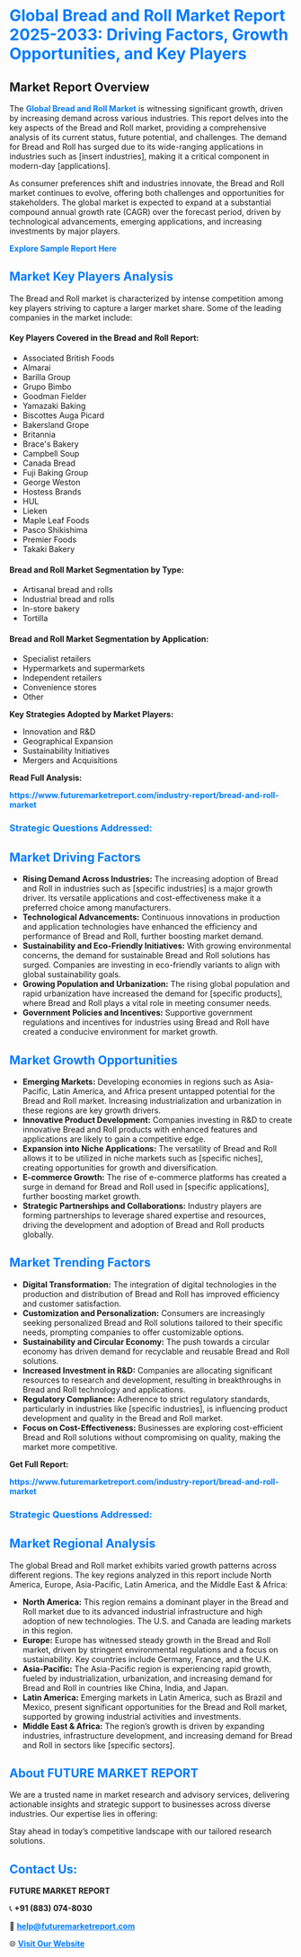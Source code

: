 <h1 style="color: #007BFF;">Global Bread and Roll Market Report 2025-2033: Driving Factors, Growth Opportunities, and Key Players</h1>

<section id="overview">
<h2>Market Report Overview</h2>
<p>The <a href="https://www.futuremarketreport.com/industry-report/bread-and-roll-market" style="color: #007BFF; text-decoration: none;"><strong>Global Bread and Roll Market</strong></a> is witnessing significant growth, driven by increasing demand across various industries. This report delves into the key aspects of the Bread and Roll market, providing a comprehensive analysis of its current status, future potential, and challenges. The demand for Bread and Roll has surged due to its wide-ranging applications in industries such as [insert industries], making it a critical component in modern-day [applications].</p>
<p>As consumer preferences shift and industries innovate, the Bread and Roll market continues to evolve, offering both challenges and opportunities for stakeholders. The global market is expected to expand at a substantial compound annual growth rate (CAGR) over the forecast period, driven by technological advancements, emerging applications, and increasing investments by major players.</p>
</section>

<section id="overview">
<p><a href="https://www.futuremarketreport.com/request-sample/reportId=43464" style="color: #007BFF; text-decoration: none;"><strong>Explore Sample Report Here</strong></a></p>
</section>

<section id="key-players">
<h2 style="color: #007BFF;">Market Key Players Analysis</h2>
<p>The Bread and Roll market is characterized by intense competition among key players striving to capture a larger market share. Some of the leading companies in the market include:</p>
<h4>Key Players Covered in the Bread and Roll Report:</h4>
<ul><li>Associated British Foods</li><li>Almarai</li><li>Barilla Group</li><li>Grupo Bimbo</li><li>Goodman Fielder</li><li>Yamazaki Baking</li><li>Biscottes Auga Picard</li><li>Bakersland Grope</li><li>Britannia</li><li>Brace&#039;s Bakery</li><li>Campbell Soup</li><li>Canada Bread</li><li>Fuji Baking Group</li><li>George Weston</li><li>Hostess Brands</li><li>HUL</li><li>Lieken</li><li>Maple Leaf Foods</li><li>Pasco Shikishima</li><li>Premier Foods</li><li>Takaki Bakery</li></ul>
<h4>Bread and Roll Market Segmentation by Type:</h4>
<ul><li>Artisanal bread and rolls</li><li>Industrial bread and rolls</li><li>In-store bakery</li><li>Tortilla</li></ul>

<h4>Bread and Roll Market Segmentation by Application:</h4>
<ul><li>Specialist retailers</li><li>Hypermarkets and supermarkets</li><li>Independent retailers</li><li>Convenience stores</li><li>Other</li></ul>
<p><strong>Key Strategies Adopted by Market Players:</strong></p>
<ul>
<li>Innovation and R&D</li>
<li>Geographical Expansion</li>
<li>Sustainability Initiatives</li>
<li>Mergers and Acquisitions</li>
</ul>
</section>

<section>
<p><strong>Read Full Analysis: </strong></p><a href="https://www.futuremarketreport.com/industry-report/bread-and-roll-market" style="color: #007BFF; text-decoration: none;"><strong>https://www.futuremarketreport.com/industry-report/bread-and-roll-market</strong></a>
<h3 style="color: #007BFF;">Strategic Questions Addressed:</h3>
</section>

<section id="driving-factors">
<h2 style="color: #007BFF;">Market Driving Factors</h2>
<ul>
<li><strong>Rising Demand Across Industries:</strong> The increasing adoption of Bread and Roll in industries such as [specific industries] is a major growth driver. Its versatile applications and cost-effectiveness make it a preferred choice among manufacturers.</li>
<li><strong>Technological Advancements:</strong> Continuous innovations in production and application technologies have enhanced the efficiency and performance of Bread and Roll, further boosting market demand.</li>
<li><strong>Sustainability and Eco-Friendly Initiatives:</strong> With growing environmental concerns, the demand for sustainable Bread and Roll solutions has surged. Companies are investing in eco-friendly variants to align with global sustainability goals.</li>
<li><strong>Growing Population and Urbanization:</strong> The rising global population and rapid urbanization have increased the demand for [specific products], where Bread and Roll plays a vital role in meeting consumer needs.</li>
<li><strong>Government Policies and Incentives:</strong> Supportive government regulations and incentives for industries using Bread and Roll have created a conducive environment for market growth.</li>
</ul>
</section>

<section id="growth-opportunities">
<h2 style="color: #007BFF;">Market Growth Opportunities</h2>
<ul>
<li><strong>Emerging Markets:</strong> Developing economies in regions such as Asia-Pacific, Latin America, and Africa present untapped potential for the Bread and Roll market. Increasing industrialization and urbanization in these regions are key growth drivers.</li>
<li><strong>Innovative Product Development:</strong> Companies investing in R&D to create innovative Bread and Roll products with enhanced features and applications are likely to gain a competitive edge.</li>
<li><strong>Expansion into Niche Applications:</strong> The versatility of Bread and Roll allows it to be utilized in niche markets such as [specific niches], creating opportunities for growth and diversification.</li>
<li><strong>E-commerce Growth:</strong> The rise of e-commerce platforms has created a surge in demand for Bread and Roll used in [specific applications], further boosting market growth.</li>
<li><strong>Strategic Partnerships and Collaborations:</strong> Industry players are forming partnerships to leverage shared expertise and resources, driving the development and adoption of Bread and Roll products globally.</li>
</ul>
</section>

<section id="trending-factors">
<h2 style="color: #007BFF;">Market Trending Factors</h2>
<ul>
<li><strong>Digital Transformation:</strong> The integration of digital technologies in the production and distribution of Bread and Roll has improved efficiency and customer satisfaction.</li>
<li><strong>Customization and Personalization:</strong> Consumers are increasingly seeking personalized Bread and Roll solutions tailored to their specific needs, prompting companies to offer customizable options.</li>
<li><strong>Sustainability and Circular Economy:</strong> The push towards a circular economy has driven demand for recyclable and reusable Bread and Roll solutions.</li>
<li><strong>Increased Investment in R&D:</strong> Companies are allocating significant resources to research and development, resulting in breakthroughs in Bread and Roll technology and applications.</li>
<li><strong>Regulatory Compliance:</strong> Adherence to strict regulatory standards, particularly in industries like [specific industries], is influencing product development and quality in the Bread and Roll market.</li>
<li><strong>Focus on Cost-Effectiveness:</strong> Businesses are exploring cost-efficient Bread and Roll solutions without compromising on quality, making the market more competitive.</li>
</ul>
</section>

<section>
<p><strong>Get Full Report: </strong></p><a href="https://www.futuremarketreport.com/industry-report/bread-and-roll-market" style="color: #007BFF; text-decoration: none;"><strong>https://www.futuremarketreport.com/industry-report/bread-and-roll-market</strong></a>
<h3 style="color: #007BFF;">Strategic Questions Addressed:</h3>
</section>


<section id="regional-analysis">
<h2 style="color: #007BFF;">Market Regional Analysis</h2>
<p>The global Bread and Roll market exhibits varied growth patterns across different regions. The key regions analyzed in this report include North America, Europe, Asia-Pacific, Latin America, and the Middle East & Africa:</p>
<ul>
<li><strong>North America:</strong> This region remains a dominant player in the Bread and Roll market due to its advanced industrial infrastructure and high adoption of new technologies. The U.S. and Canada are leading markets in this region.</li>
<li><strong>Europe:</strong> Europe has witnessed steady growth in the Bread and Roll market, driven by stringent environmental regulations and a focus on sustainability. Key countries include Germany, France, and the U.K.</li>
<li><strong>Asia-Pacific:</strong> The Asia-Pacific region is experiencing rapid growth, fueled by industrialization, urbanization, and increasing demand for Bread and Roll in countries like China, India, and Japan.</li>
<li><strong>Latin America:</strong> Emerging markets in Latin America, such as Brazil and Mexico, present significant opportunities for the Bread and Roll market, supported by growing industrial activities and investments.</li>
<li><strong>Middle East & Africa:</strong> The region’s growth is driven by expanding industries, infrastructure development, and increasing demand for Bread and Roll in sectors like [specific sectors].</li>
</ul>
</section>

<footer>
<h2 style="color: #007BFF;">About FUTURE MARKET REPORT</h2>
<p>We are a trusted name in market research and advisory services, delivering actionable insights and strategic support to businesses across diverse industries. Our expertise lies in offering:</p>

<p>Stay ahead in today’s competitive landscape with our tailored research solutions.</p>

<h2 style="color: #007BFF;">Contact Us:</h2>
<p><strong>FUTURE MARKET REPORT</strong></p>
<p>📞 <strong>+91 (883) 074-8030</strong></p>
<p>📧 <strong><a href="mailto:help@futuremarketreport.com" style="color: #007BFF;">help@futuremarketreport.com</a></strong></p>
<p>🌐 <strong><a href="https://www.futuremarketreport.com/" style="color: #007BFF;">Visit Our Website</a></strong></p>
</footer>
